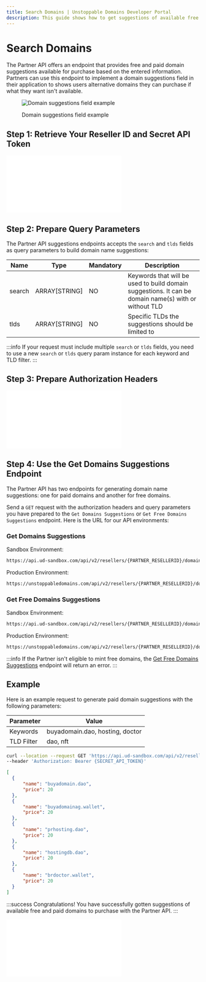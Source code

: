 ```yaml
---
title: Search Domains | Unstoppable Domains Developer Portal
description: This guide shows how to get suggestions of available free and paid domains to purchase with your Partner account.
---
```


# Search Domains

The Partner API offers an endpoint that provides free and paid domain suggestions available for purchase based on the entered information. Partners can use this endpoint to implement a domain suggestions field in their application to shows users alternative domains they can purchase if what they want isn't available.

<figure>

![Domain suggestions field example](/images/domain-suggestions-field.png '#width=70%;')

<figcaption>Domain suggestions field example</figcaption>
</figure>

## Step 1: Retrieve Your Reseller ID and Secret API Token

<embed src="/snippets/_reseller-id-location.md" />

## Step 2: Prepare Query Parameters

The Partner API suggestions endpoints accepts the `search` and `tlds` fields as query parameters to build domain name suggestions:

| Name | Type | Mandatory | Description |
| - | - | - | - |
| search | ARRAY[STRING] | NO | Keywords that will be used to build domain suggestions. It can be domain name(s) with or without TLD |
| tlds | ARRAY[STRING] | NO | Specific TLDs the suggestions should be limited to |

:::info
If your request must include multiple `search` or `tlds` fields, you need to use a new `search` or `tlds` query param instance for each keyword and TLD filter.
:::

## Step 3: Prepare Authorization Headers

<embed src="/snippets/_auth-headers-preparation.md" />

## Step 4: Use the Get Domains Suggestions Endpoint

The Partner API has two endpoints for generating domain name suggestions: one for paid domains and another for free domains.

Send a `GET` request with the authorization headers and query parameters you have prepared to the `Get Domains Suggestions` or `Get Free Domains Suggestions` endpoint. Here is the URL for our API environments:

### Get Domains Suggestions

Sandbox Environment:

```bash
https://api.ud-sandbox.com/api/v2/resellers/{PARTNER_RESELLERID}/domains/suggestions?search={KEYWORD}&tlds={TLD_TO_FILTER}
```

Production Environment:

```bash
https://unstoppabledomains.com/api/v2/resellers/{PARTNER_RESELLERID}/domains/suggestions?search={KEYWORD}&tlds={TLD_TO_FILTER}
```

### Get Free Domains Suggestions

Sandbox Environment:

```bash
https://api.ud-sandbox.com/api/v2/resellers/{PARTNER_RESELLERID}/domains/suggestions/free?search={KEYWORD}&tlds={TLD_TO_FILTER}
```

Production Environment:

```bash
https://unstoppabledomains.com/api/v2/resellers/{PARTNER_RESELLERID}/domains/suggestions/free?search={KEYWORD}&tlds={TLD_TO_FILTER}
```

:::info
If the Partner isn't eligible to mint free domains, the [Get Free Domains Suggestions](https://docs.unstoppabledomains.com/openapi/reference/#operation/GetDomainsSuggestionsFree) endpoint will return an error.
:::

## Example

Here is an example request to generate paid domain suggestions with the following parameters:

| Parameter | Value |
| - | - |
| Keywords | buyadomain.dao, hosting, doctor |
| TLD Filter | dao, nft |

```bash Request
curl --location --request GET 'https://api.ud-sandbox.com/api/v2/resellers/{PARTNER_RESELLERID}/domains/suggestions?search=buyadomain.dao&search=hosting&search=doctor&tlds=dao&tlds=wallet' \
--header 'Authorization: Bearer {SECRET_API_TOKEN}'
```

```json Response
[
  {
      "name": "buyadomain.dao",
      "price": 20
  },
  {
      "name": "buyadomainag.wallet",
      "price": 20
  },
  {
      "name": "prhosting.dao",
      "price": 20
  },
  {
      "name": "hostingdb.dao",
      "price": 20
  },
  {
      "name": "brdoctor.wallet",
      "price": 20
  }
]
```

:::success Congratulations!
You have successfully gotten suggestions of available free and paid domains to purchase with the Partner API.
:::

<embed src="/snippets/_discord.md" />
